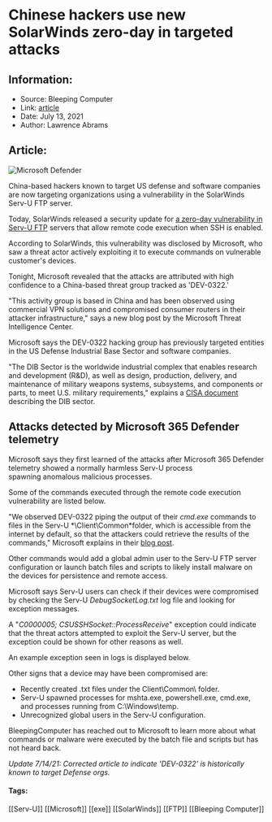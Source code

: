 # Chinese hackers use new SolarWinds zero-day in targeted attacks
### 

## Information:
+ Source: Bleeping Computer
+ Link: [article](https://www.bleepingcomputer.com/news/microsoft/chinese-hackers-use-new-solarwinds-zero-day-in-targeted-attacks/)
+ Date: July 13, 2021
+ Author: Lawrence Abrams


## Article:
![Microsoft Defender](https://www.bleepstatic.com/content/hl-images/2021/07/07/Microsoft-Defender.jpg)


China-based hackers known to target US defense and software companies are now targeting organizations using a vulnerability in the SolarWinds Serv-U FTP server.


Today, SolarWinds released a security update for [a zero-day vulnerability in Serv-U FTP](https://www.bleepingcomputer.com/news/security/solarwinds-patches-critical-serv-u-vulnerability-exploited-in-the-wild/) servers that allow remote code execution when SSH is enabled.



According to SolarWinds, this vulnerability was disclosed by Microsoft, who saw a threat actor actively exploiting it to execute commands on vulnerable customer's devices.


Tonight, Microsoft revealed that the attacks are attributed with high confidence to a China-based threat group tracked as 'DEV-0322.'


"This activity group is based in China and has been observed using commercial VPN solutions and compromised consumer routers in their attacker infrastructure," says a new blog post by the Microsoft Threat Intelligence Center.


Microsoft says the DEV-0322 hacking group has previously targeted entities in the US Defense Industrial Base Sector and software companies.


"The DIB Sector is the worldwide industrial complex that enables research and development (R&D), as well as design, production, delivery, and maintenance of military weapons systems, subsystems, and components or parts, to meet U.S. military requirements," explains a [CISA document](https://www.cisa.gov/sites/default/files/publications/nipp-ssp-defense-industrial-base-2010-508.pdf) describing the DIB sector.


Attacks detected by Microsoft 365 Defender telemetry
----------------------------------------------------


Microsoft says they first learned of the attacks after Microsoft 365 Defender telemetry showed a normally harmless Serv-U process spawning anomalous malicious processes.


Some of the commands executed through the remote code execution vulnerability are listed below.


"We observed DEV-0322 piping the output of their *cmd.exe* commands to files in the Serv-U *\Client\Common\*folder, which is accessible from the internet by default, so that the attackers could retrieve the results of the commands," Microsoft explains in their [blog post](https://www.microsoft.com/security/blog/2021/07/13/microsoft-discovers-threat-actor-targeting-solarwinds-serv-u-software-with-0-day-exploit/).


Other commands would add a global admin user to the Serv-U FTP server configuration or launch batch files and scripts to likely install malware on the devices for persistence and remote access.


Microsoft says Serv-U users can check if their devices were compromised by checking the Serv-U *DebugSocketLog.txt* log file and looking for exception messages.


A "*C0000005; CSUSSHSocket::ProcessReceive*" exception could indicate that the threat actors attempted to exploit the Serv-U server, but the exception could be shown for other reasons as well.


An example exception seen in logs is displayed below.


Other signs that a device may have been compromised are:


* Recently created .txt files under the Client\Common\ folder.
* Serv-U spawned processes for mshta.exe, powershell.exe, cmd.exe, and processes running from C:\Windows\temp.
* Unrecognized global users in the Serv-U configuration.


BleepingComputer has reached out to Microsoft to learn more about what commands or malware were executed by the batch file and scripts but has not heard back.


*Update 7/14/21: Corrected article to indicate 'DEV-0322' is historically known to target Defense orgs.*




#### Tags:
[[Serv-U]] [[Microsoft]] [[exe]] [[SolarWinds]] [[FTP]] [[Bleeping Computer]]
